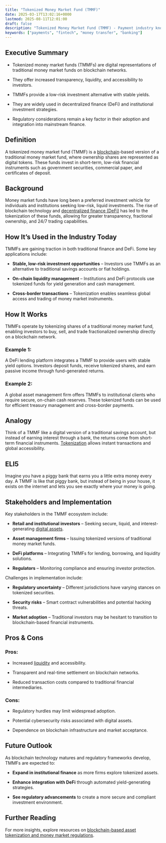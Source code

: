 ```yaml
---
title: "Tokenized Money Market Fund (TMMF)"
date: 2025-03-17T13:02:16+0000
lastmod: 2025-08-11T12:01:00
draft: false
description: "Tokenized Money Market Fund (TMMF) - Payment industry knowledge and insights"
keywords: ["payments", "fintech", "money transfer", "banking"]
---
```


## Executive Summary

- Tokenized money market funds (TMMFs) are digital representations of traditional money market funds on blockchain networks.

- They offer increased transparency, liquidity, and accessibility to investors.

- TMMFs provide a low-risk investment alternative with stable yields.

- They are widely used in decentralized finance (DeFi) and institutional investment strategies.

- Regulatory considerations remain a key factor in their adoption and integration into mainstream finance.

## Definition

A tokenized money market fund (TMMF) is a [blockchain](https://faisalkhanllc.xyz/resources/payments-wiki/b/blockchain/)-based version of a traditional money market fund, where ownership shares are represented as digital tokens. These funds invest in short-term, low-risk financial instruments such as government securities, commercial paper, and certificates of deposit.

## Background

Money market funds have long been a preferred investment vehicle for individuals and institutions seeking low-risk, liquid investments. The rise of blockchain technology and [decentralized finance (DeFi)](https://faisalkhanllc.xyz/resources/payments-wiki/d/decentralized-finance-defi/) has led to the tokenization of these funds, allowing for greater transparency, fractional ownership, and 24/7 trading capabilities.

## How It’s Used in the Industry Today

TMMFs are gaining traction in both traditional finance and DeFi. Some key applications include:

- **Stable, low-risk investment opportunities** – Investors use TMMFs as an alternative to traditional savings accounts or fiat holdings.

- **On-chain liquidity management** – Institutions and DeFi protocols use tokenized funds for yield generation and cash management.

- **Cross-border transactions** – Tokenization enables seamless global access and trading of money market instruments.

## How It Works

TMMFs operate by tokenizing shares of a traditional money market fund, enabling investors to buy, sell, and trade fractionalized ownership directly on a blockchain network.

### Example 1:

A DeFi lending platform integrates a TMMF to provide users with stable yield options. Investors deposit funds, receive tokenized shares, and earn passive income through fund-generated returns.

### Example 2:

A global asset management firm offers TMMFs to institutional clients who require secure, on-chain cash reserves. These tokenized funds can be used for efficient treasury management and cross-border payments.

## Analogy

Think of a TMMF like a digital version of a traditional savings account, but instead of earning interest through a bank, the returns come from short-term financial instruments. [Tokenization](https://faisalkhanllc.xyz/resources/payments-wiki/t/tokenization/) allows instant transactions and global accessibility.

## ELI5

Imagine you have a piggy bank that earns you a little extra money every day. A TMMF is like that piggy bank, but instead of being in your house, it exists on the internet and lets you see exactly where your money is going.

## Stakeholders and Implementation

Key stakeholders in the TMMF ecosystem include:

- **Retail and institutional investors** – Seeking secure, liquid, and interest-generating [digital assets](https://faisalkhanllc.xyz/resources/payments-wiki/d/digital-assets/).

- **Asset management firms** – Issuing tokenized versions of traditional money market funds.

- **DeFi platforms** – Integrating TMMFs for lending, borrowing, and liquidity solutions.

- **Regulators** – Monitoring compliance and ensuring investor protection.

Challenges in implementation include:

- **Regulatory uncertainty** – Different jurisdictions have varying stances on tokenized securities.

- **Security risks** – Smart contract vulnerabilities and potential hacking threats.

- **Market adoption** – Traditional investors may be hesitant to transition to blockchain-based financial instruments.

## Pros & Cons

### Pros:

- Increased [liquidity](https://faisalkhanllc.xyz/resources/payments-wiki/l/liquidity/) and accessibility.

- Transparent and real-time settlement on blockchain networks.

- Reduced transaction costs compared to traditional financial intermediaries.

### Cons:

- Regulatory hurdles may limit widespread adoption.

- Potential cybersecurity risks associated with digital assets.

- Dependence on blockchain infrastructure and market acceptance.

## Future Outlook

As blockchain technology matures and regulatory frameworks develop, TMMFs are expected to:

- **Expand in institutional finance** as more firms explore tokenized assets.

- **Enhance integration with DeFi** through automated yield-generating strategies.

- **See regulatory advancements** to create a more secure and compliant investment environment.

## Further Reading

For more insights, explore resources on [blockchain-based asset tokenization and money market regulations](https://www.statestreet.com/us/en/asset-owner/insights/tokenization-regulation).